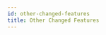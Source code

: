 ```yaml
---
id: other-changed-features
title: Other Changed Features
---
```


```scala mdoc:file:incompat-30/inheritance-shadowing/README.md
```

```scala mdoc:file:incompat-30/abstract-override/README.md
```

```scala mdoc:file:incompat-30/by-name-param-type-infer/README.md
```

```scala mdoc:file:incompat-30/default-param-variance/README.md
```

```scala mdoc:file:incompat-30/explicit-call-to-unapply/README.md
```

```scala mdoc:file:incompat-30/reflective-call/README.md
```

```scala mdoc:file:incompat-30/access-modifier/README.md
```

```scala mdoc:file:incompat-30/wildcard-argument/README.md
```

```scala mdoc:file:incompat-30/case-class-companion/README.md
```

```scala mdoc:file:incompat-30/pattern-match/README.md
```
